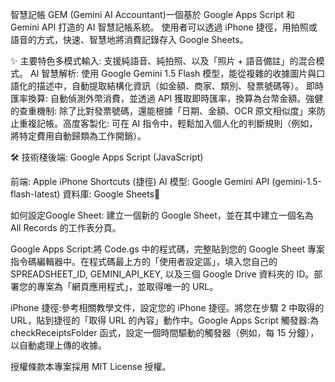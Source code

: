 智慧記帳 GEM (Gemini AI Accountant)一個基於 Google Apps Script 和 Gemini API 打造的 AI 智慧記帳系統。
使用者可以透過 iPhone 捷徑，用拍照或語音的方式，快速、智慧地將消費記錄存入 Google Sheets。

✨ 主要特色多模式輸入: 支援純語音、純拍照、以及「照片 + 語音備註」的混合模式。
AI 智慧解析: 使用 Google Gemini 1.5 Flash 模型，能從複雜的收據圖片與口語化的描述中，自動提取結構化資訊（如金額、商家、類別、發票號碼等）。
即時匯率換算: 自動偵測外幣消費，並透過 API 獲取即時匯率，換算為台幣金額。強健的查重機制: 除了比對發票號碼，還能根據「日期、金額、OCR 原文相似度」來防止重複記帳。高度客製化: 可在 AI 指令中，輕鬆加入個人化的判斷規則（例如，將特定費用自動歸類為工作開銷）。

🛠️ 技術棧後端: Google Apps Script (JavaScript)

前端: Apple iPhone Shortcuts (捷徑)
AI 模型: Google Gemini API (gemini-1.5-flash-latest)
資料庫: Google Sheets🚀 

如何設定Google Sheet: 建立一個新的 Google Sheet，並在其中建立一個名為 All Records 的工作表分頁。

Google Apps Script:將 Code.gs 中的程式碼，完整貼到您的 Google Sheet 專案指令碼編輯器中。在程式碼最上方的「使用者設定區」，填入您自己的 SPREADSHEET_ID, GEMINI_API_KEY, 以及三個 Google Drive 資料夾的 ID。部署您的專案為「網頁應用程式」，並取得唯一的 URL。

iPhone 捷徑:參考相關教學文件，設定您的 iPhone 捷徑。將您在步驟 2 中取得的 URL，貼到捷徑的「取得 URL 的內容」動作中。Google Apps Script 觸發器:為 checkReceiptsFolder 函式，設定一個時間驅動的觸發器（例如，每 15 分鐘），以自動處理上傳的收據。

授權條款本專案採用 MIT License 授權。